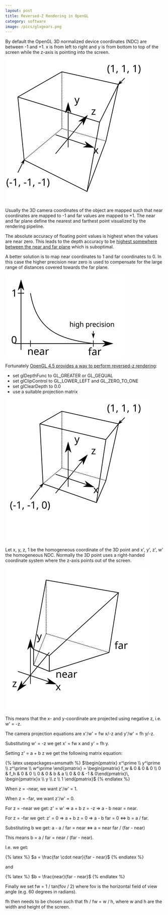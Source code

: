 ```yaml
---
layout: post
title: Reversed-Z Rendering in OpenGL
category: software
image: /pics/glxgears.png
---
```


By default the OpenGL 3D normalized device coordinates (NDC) are between -1 and +1.
x is from left to right and y is from bottom to top of the screen while the z-axis is pointing into the screen.

![normalized device coordinates](/pics/ndc.svg)

Usually the 3D camera coordinates of the object are mapped such that near coordinates are mapped to -1 and far values are mapped to +1.
The near and far plane define the nearest and farthest point visualized by the rendering pipeline.

The absolute accuracy of floating point values is highest when the values are near zero.
This leads to the depth accuracy to be [highest somewhere between the near and far plane][1] which is suboptimal.

A better solution is to map near coordinates to 1 and far coordinates to 0.
In this case the higher precision near zero is used to compensate for the large range of distances covered towards the far plane.

![zero to one mapping](/pics/zerotoone.svg)

Fortunately [OpenGL 4.5 provides a way to perform reversed-z rendering][2]:

* set glDepthFunc to GL\_GREATER or GL\_GEQUAL
* set glClipControl to GL\_LOWER\_LEFT and GL\_ZERO\_TO\_ONE
* set glClearDepth to 0.0
* use a suitable projection matrix

![using 0 to 1 z values](/pics/ndcltd.svg)

Let x, y, z, 1 be the homogeneous coordinate of the 3D point and x', y', z', w' the homogeneous NDC.
Normally the 3D point uses a right-handed coordinate system where the z-axis points out of the screen.

![frustum](/pics/frustum.svg)

This means that the x- and y-coordinate are projected using negative z, i.e. w' = -z.

The camera projection equations are x'/w' = fw x/-z and y'/w' = fh y/-z.

Substituting w' = -z we get x' = fw x and y' = fh y.

Setting z' = a + b z we get the following matrix equation:

{% latex usepackages=amsmath %}
$\begin{pmatrix} x^\prime \\ y^\prime \\ z^\prime \\ w^\prime \end{pmatrix} =
\begin{pmatrix} f_w & 0 & 0 & 0 \\ 0 & f_h & 0 & 0 \\ 0 & 0 & b & a \\ 0 & 0 & -1 & 0\end{pmatrix}\,
\begin{pmatrix}x \\ y \\ z \\ 1 \end{pmatrix}$
{% endlatex %}

When z = -near, we want z'/w' = 1.

When z = -far, we want z'/w' = 0.

For z = -near we get: z' = w' => a + b z = -z => a - b near = near.

For z = -far we get: z' = 0 => a + b z = 0 => a - b far = 0 <=> b = a / far.

Substituting b we get: a - a / far = near <=> a = near far / (far - near)

This means b = a / far = near / (far - near).

I.e. we get:

{% latex %}
$a = \frac{far \cdot near}{far - near}$
{% endlatex %}

and

{% latex %}
$b = \frac{near}{far - near}$
{% endlatex %}

Finally we set fw = 1 / tan(fov / 2) where fov is the horizontal field of view angle (e.g. 60 degrees in radians).

fh then needs to be chosen such that fh / fw = w / h, where w and h are the width and height of the screen.

[1]: https://developer.nvidia.com/content/depth-precision-visualized
[2]: https://nlguillemot.wordpress.com/2016/12/07/reversed-z-in-opengl/
